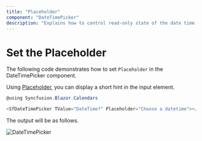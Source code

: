 ```yaml
---
title: "Placeholder"
component: "DateTimePicker"
description: "Explains how to control read-only state of the date time picker component."
---
```


# Set the Placeholder

The following code demonstrates how to set `Placeholder` in the DateTimePicker component.

Using [Placeholder](https://help.syncfusion.com/cr/blazor/Syncfusion.Blazor.Calendars.SfDateTimePicker-1.html#Syncfusion_Blazor_Calendars_SfDateTimePicker_1_Placeholder), you can display a short hint in the input element.

```csharp
@using Syncfusion.Blazor.Calendars

<SfDateTimePicker TValue="DateTime?" Placeholder="Choose a datetime"></SfDateTimePicker>
```

The output will be as follows.

![DateTimePicker](../images/placeholder.png)